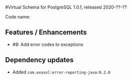 #Virtual Schema for PostgreSQL 1.0.1, released 2020-??-??

Code name:

## Features / Enhancements

* #8: Add error codes to exceptions

## Dependency updates

* Added `com.exasol:error-reporting-java:0.2.0`
